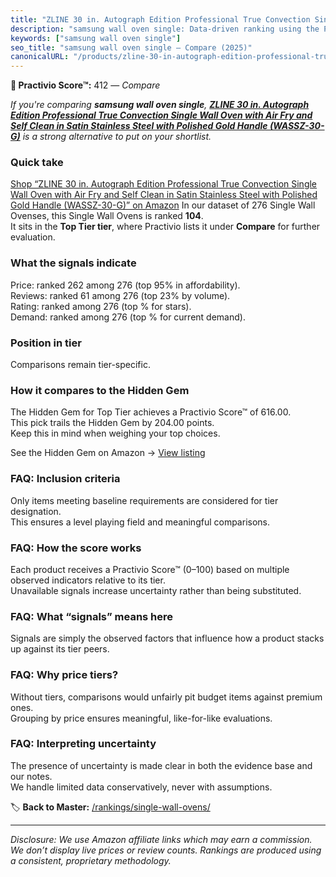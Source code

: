 ```yaml
---
title: "ZLINE 30 in. Autograph Edition Professional True Convection Single Wall Oven with Air Fry and Self Clean in Satin Stainless Steel with Polished Gold Handle (WASSZ-30-G)"
description: "samsung wall oven single: Data-driven ranking using the Practivio Score™. Positioned by quality, value, demand, findability, momentum."
keywords: ["samsung wall oven single"]
seo_title: "samsung wall oven single — Compare (2025)"
canonicalURL: "/products/zline-30-in-autograph-edition-professional-true-convection-single-wall-oven-with-air-fry-and-self-clean-in-satin-stainless-steel-with-polished-gold-handle-wassz-30-g-B0DG64KNFG/"
---
```


**🛒 Practivio Score™:** 412 — _Compare_


*If you're comparing **samsung wall oven single**, **[ZLINE 30 in. Autograph Edition Professional True Convection Single Wall Oven with Air Fry and Self Clean in Satin Stainless Steel with Polished Gold Handle (WASSZ-30-G)](https://www.amazon.com/dp/B0DG64KNFG?tag=practivio-20)** is a strong alternative to put on your shortlist.*
### Quick take
[Shop “ZLINE 30 in. Autograph Edition Professional True Convection Single Wall Oven with Air Fry and Self Clean in Satin Stainless Steel with Polished Gold Handle (WASSZ-30-G)” on Amazon](https://www.amazon.com/dp/B0DG64KNFG?tag=practivio-20)
In our dataset of 276 Single Wall Ovenses, this Single Wall Ovens is ranked **104**.  
It sits in the **Top Tier tier**, where Practivio lists it under **Compare** for further evaluation.

### What the signals indicate
Price: ranked 262 among 276 (top 95% in affordability).  
Reviews: ranked 61 among 276 (top 23% by volume).  
Rating: ranked  among 276 (top % for stars).  
Demand: ranked  among 276 (top % for current demand).

### Position in tier
Comparisons remain tier-specific.

### How it compares to the Hidden Gem
The Hidden Gem for Top Tier achieves a Practivio Score™ of 616.00.  
This pick trails the Hidden Gem by 204.00 points.  
Keep this in mind when weighing your top choices.  

See the Hidden Gem on Amazon → [View listing](https://www.amazon.com/dp/B00N45FU58?tag=practivio-20)

### FAQ: Inclusion criteria
Only items meeting baseline requirements are considered for tier designation.  
This ensures a level playing field and meaningful comparisons.

### FAQ: How the score works
Each product receives a Practivio Score™ (0–100) based on multiple observed indicators relative to its tier.  
Unavailable signals increase uncertainty rather than being substituted.

### FAQ: What “signals” means here
Signals are simply the observed factors that influence how a product stacks up against its tier peers.

### FAQ: Why price tiers?
Without tiers, comparisons would unfairly pit budget items against premium ones.  
Grouping by price ensures meaningful, like-for-like evaluations.

### FAQ: Interpreting uncertainty
The presence of uncertainty is made clear in both the evidence base and our notes.  
We handle limited data conservatively, never with assumptions.

<!-- Missing template for Compare/CompareWithinPriceClass -->


🏷️ **Back to Master:** [/rankings/single-wall-ovens/](/rankings/single-wall-ovens/)

---
_Disclosure: We use Amazon affiliate links which may earn a commission. We don’t display live prices or review counts. Rankings are produced using a consistent, proprietary methodology._
